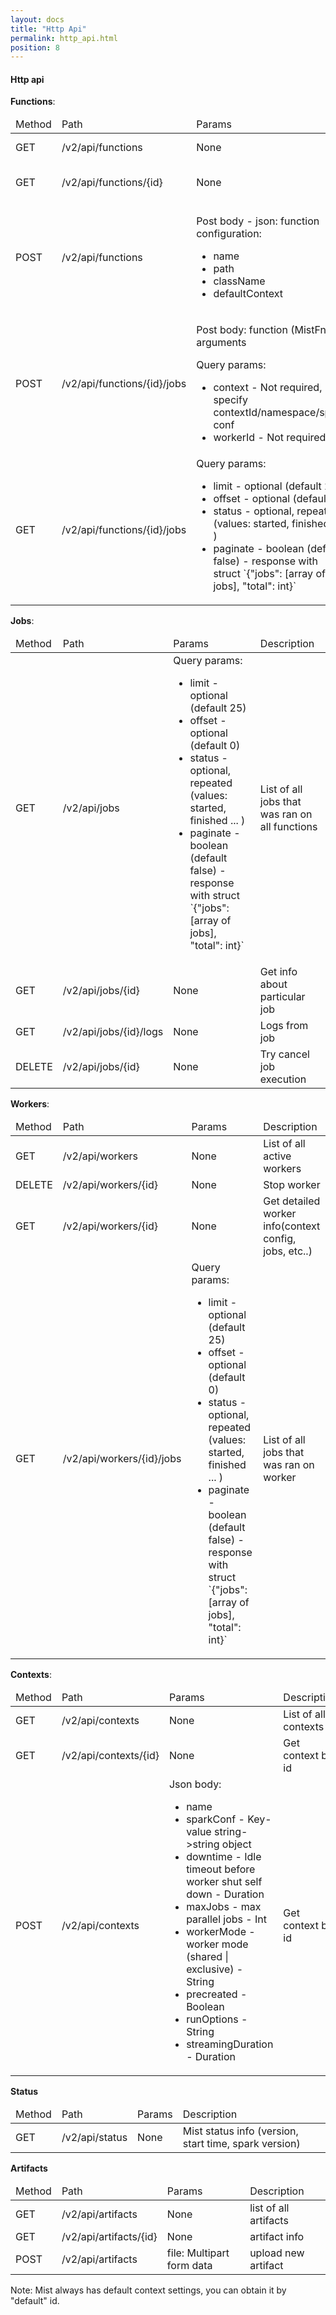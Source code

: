 ```yaml
---
layout: docs
title: "Http Api"
permalink: http_api.html
position: 8
---
```

#### Http api

**Functions**:
<table>
  <thead>
    <tr>
      <td>Method</td>
      <td>Path</td>
      <td>Params</td>
      <td>Description</td>
    </tr>
  </thead>
  <tbody>
    <tr>
      <td>GET</td>
      <td>/v2/api/functions</td>
      <td>None</td>
      <td>List of all functions</td>
    </tr>
    <tr>
      <td>GET</td>
      <td>/v2/api/functions/{id}</td>
      <td>None</td>
      <td>Get function by id</td>
    </tr>
    <tr>
      <td>POST</td>
      <td>/v2/api/functions</td>
      <td>
        <p>Post body - json: function configuration:
          <ul>
            <li>name</li>
            <li>path</li>
            <li>className</li>
            <li>defaultContext</li>
          </ul>
        </p>
      </td>
      <td>Create function</td>
    </tr>
    <tr>
      <td>POST</td>
      <td>/v2/api/functions/{id}/jobs</td>
      <td>
        <p>Post body: function (MistFn) arguments </p>
        <p>Query params:
          <ul>
            <li>context - Not required, specify contextId/namespace/spark conf </li>
            <li>workerId - Not required</li>
          </ul>
        </p>
      </td>
      <td>Start job on function</td>
    </tr>
    <tr>
      <td>GET</td>
      <td>/v2/api/functions/{id}/jobs</td>
      <td>Query params:
        <ul>
          <li>limit - optional (default 25)</li>
          <li>offset - optional (default 0)</li>
          <li>status - optional, repeated (values: started, finished ... )</li>
          <li>paginate - boolean (default false) - response with struct `{"jobs": [array of jobs], "total": int}`</li>
        </ul>
      </td>
      <td>List of jobs that was ran with given function</td>
    </tr>

  </tbody>
</table>

**Jobs**:
<table>
  <thead>
    <tr>
      <td>Method</td>
      <td>Path</td>
      <td>Params</td>
      <td>Description</td>
    </tr>
  </thead>
  <tbody>
    <tr>
      <td>GET</td>
      <td>/v2/api/jobs</td>
      <td>Query params:
        <ul>
          <li>limit - optional (default 25)</li>
          <li>offset - optional (default 0)</li>
          <li>status - optional, repeated (values: started, finished ... )</li>
          <li>paginate - boolean (default false) - response with struct `{"jobs": [array of jobs], "total": int}`</li>
        </ul>
      </td>
      <td>List of all jobs that was ran on all functions</td>
    </tr>
    <tr>
      <td>GET</td>
      <td>/v2/api/jobs/{id}</td>
      <td>None</td>
      <td>Get info about particular job</td>
    </tr>
    <tr>
      <td>GET</td>
      <td>/v2/api/jobs/{id}/logs</td>
      <td>None</td>
      <td>Logs from job</td>
    </tr>
    <tr>
      <td>DELETE</td>
      <td>/v2/api/jobs/{id}</td>
      <td>None</td>
      <td>Try cancel job execution</td>
    </tr>
  </tbody>
</table>

**Workers**:
<table>
  <thead>
    <tr>
      <td>Method</td>
      <td>Path</td>
      <td>Params</td>
      <td>Description</td>
    </tr>
  </thead>
  <tbody>
    <tr>
      <td>GET</td>
      <td>/v2/api/workers</td>
      <td>None</td>
      <td>List of all active workers</td>
    </tr>
    <tr>
      <td>DELETE</td>
      <td>/v2/api/workers/{id}</td>
      <td>None</td>
      <td>Stop worker</td>
    </tr>
    <tr>
      <td>GET</td>
      <td>/v2/api/workers/{id}</td>
      <td>None</td>
      <td>Get detailed worker info(context config, jobs, etc..)</td>
    </tr>
    <tr>
      <td>GET</td>
      <td>/v2/api/workers/{id}/jobs</td>
      <td>Query params:
        <ul>
          <li>limit - optional (default 25)</li>
          <li>offset - optional (default 0)</li>
          <li>status - optional, repeated (values: started, finished ... )</li>
          <li>paginate - boolean (default false) - response with struct `{"jobs": [array of jobs], "total": int}`</li>
        </ul>
      </td>
      <td>List of all jobs that was ran on worker</td>
    </tr>
  </tbody>
</table>

**Contexts**:
<table>
  <thead>
    <tr>
      <td>Method</td>
      <td>Path</td>
      <td>Params</td>
      <td>Description</td>
    </tr>
  </thead>
  <tbody>
    <tr>
      <td>GET</td>
      <td>/v2/api/contexts</td>
      <td>None</td>
      <td>List of all contexts</td>
    </tr>
    <tr>
      <td>GET</td>
      <td>/v2/api/contexts/{id}</td>
      <td>None</td>
      <td>Get context by id</td>
    </tr>
    <tr>
      <td>POST</td>
      <td>/v2/api/contexts</td>
      <td>Json body:
        <ul>
          <li>name</li>
          <li>sparkConf - Key-value string->string object</li>
          <li>downtime - Idle timeout before worker shut self down - Duration</li>
          <li>maxJobs - max parallel jobs - Int</li>
          <li>workerMode - worker mode (shared | exclusive) - String</li>
          <li>precreated - Boolean</li>
          <li>runOptions - String</li>
          <li>streamingDuration - Duration</li>
        </ul>
      </td>
      <td>Get context by id</td>
    </tr>
  </tbody>
</table>

**Status**
<table>
  <thead>
    <tr>
      <td>Method</td>
      <td>Path</td>
      <td>Params</td>
      <td>Description</td>
    </tr>
  </thead>
  <tbody>
    <tr>
      <td>GET</td>
      <td>/v2/api/status</td>
      <td>None</td>
      <td>Mist status info (version, start time, spark version)</td>
    </tr>
  </tbody>
</table>

**Artifacts**
<table>
  <thead>
    <tr>
      <td>Method</td>
      <td>Path</td>
      <td>Params</td>
      <td>Description</td>
    </tr>
  </thead>
  <tbody>
    <tr>
      <td>GET</td>
      <td>/v2/api/artifacts</td>
      <td>None</td>
      <td>list of all artifacts</td>
    </tr>
    <tr>
      <td>GET</td>
      <td>/v2/api/artifacts/{id}</td>
      <td>None</td>
      <td>artifact info</td>
    </tr>
     <tr>
      <td>POST</td>
      <td>/v2/api/artifacts</td>
      <td>file: Multipart form data</td>
      <td>upload new artifact</td>
    </tr>  
  </tbody>
</table>


Note: Mist always has default context settings, you can obtain it by "default" id.
